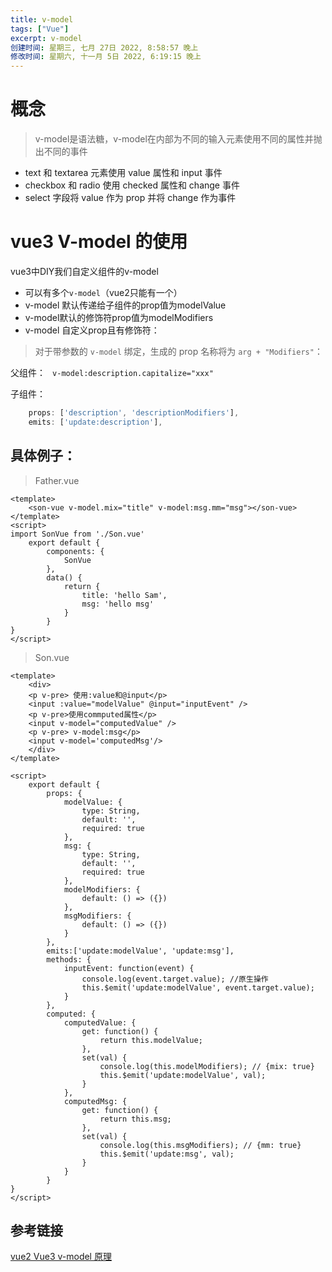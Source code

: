 ```yaml
---
title: v-model
tags: ["Vue"]
excerpt: v-model
创建时间: 星期三, 七月 27日 2022, 8:58:57 晚上
修改时间: 星期六, 十一月 5日 2022, 6:19:15 晚上
---
```



# 概念
> v-model是语法糖，v-model在内部为不同的输入元素使用不同的属性并抛出不同的事件

- text 和 textarea 元素使用 value 属性和 input 事件
- checkbox 和 radio 使用 checked 属性和 change 事件
- select 字段将 value 作为 prop 并将 change 作为事件


# vue3 V-model 的使用

vue3中DIY我们自定义组件的v-model
- 可以有多个`v-model`（vue2只能有一个）
- v-model 默认传递给子组件的prop值为modelValue
- v-model默认的修饰符prop值为modelModifiers
- v-model 自定义prop且有修饰符：
>  对于带参数的 `v-model` 绑定，生成的 prop 名称将为 `arg + "Modifiers"`：

父组件：
` v-model:description.capitalize="xxx"`

子组件：
```js
	props: ['description', 'descriptionModifiers'],
  	emits: ['update:description'],
```

## 具体例子：
> Father.vue
```vue
<template>
	<son-vue v-model.mix="title" v-model:msg.mm="msg"></son-vue>
</template>
<script>
import SonVue from './Son.vue'
    export default {
        components: {
            SonVue
        },
        data() {
            return {
                title: 'hello Sam',
                msg: 'hello msg'
            }
        }
}
</script>
```

> Son.vue
```vue
<template>
    <div>
    <p v-pre> 使用:value和@input</p>
    <input :value="modelValue" @input="inputEvent" />
    <p v-pre>使用commputed属性</p>
    <input v-model="computedValue" />
    <p v-pre> v-model:msg</p>
    <input v-model='computedMsg'/>
    </div>
</template>

<script>
    export default {
        props: {
            modelValue: {
                type: String,
                default: '',
                required: true
            },
            msg: {
                type: String,
                default: '',
                required: true
            },
            modelModifiers: {
                default: () => ({})
            },
            msgModifiers: {
                default: () => ({})
            }
        },
        emits:['update:modelValue', 'update:msg'],
        methods: {
            inputEvent: function(event) {
                console.log(event.target.value); //原生操作
                this.$emit('update:modelValue', event.target.value);
            }
        },
        computed: {
            computedValue: {
                get: function() {
                    return this.modelValue;
                },
                set(val) {
					console.log(this.modelModifiers); // {mix: true}
                    this.$emit('update:modelValue', val);
                }
            },
            computedMsg: {
                get: function() {
                    return this.msg;
                },
                set(val) {
					console.log(this.msgModifiers); // {mm: true}
                    this.$emit('update:msg', val);
                }
            }
        }
}
</script>
```

## 参考链接
[vue2 Vue3 v-model 原理](https://juejin.cn/post/7031839103914246181#heading-0)

